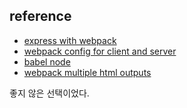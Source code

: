 ## reference

- [express with webpack](https://medium.com/@binyamin/creating-a-node-express-webpack-app-with-dev-and-prod-builds-a4962ce51334)
- [webpack config for client and server](https://stackoverflow.com/questions/37369053/webpack-babel-config-for-both-server-and-client-javascript)
- [babel node](https://babeljs.io/docs/en/babel-node)
- [webpack multiple html outputs](https://github.com/jantimon/html-webpack-plugin/issues/218)

좋지 않은 선택이었다.